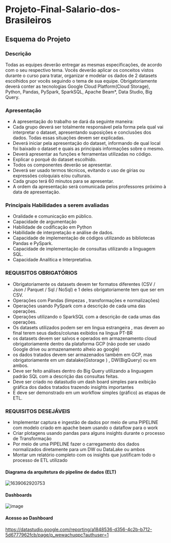 # Projeto-Final-Salario-dos-Brasileiros
## Esquema do Projeto

### Descrição

Todas as equipes deverão entregar as mesmas especificações, de acordo com o seu respectivo tema.
Vocês deverão aplicar os conceitos vistos durante o curso para tratar, organizar e modelar os dados de 2 datasets escolhidos por vocês seguindo o tema de sua equipe.
Obrigatoriamente deverá conter as tecnologias Google Cloud Platform(Cloud Storage), Python, Pandas, PySpark, SparkSQL, Apache Beam*, Data Studio, Big Query.

### Apresentação

* A apresentação do trabalho se dará da seguinte maneira:
* Cada grupo deverá ser totalmente responsável pela forma pela qual vai interpretar o dataset, apresentando suposições e conclusões dos dados. Todas essas situações devem ser explicadas.
* Deverá iniciar pela apresentação do dataset, informando de qual local foi baixado o dataset e quais as principais informações sobre o mesmo.
* Deverá apresentar as funções e ferramentas utilizadas no código.
* Explicar o porquê do dataset escolhido.
* Todos os componentes deverão se apresentar.
* Deverá ser usado termos técnicos, evitando o uso de gírias ou expressões coloquiais e/ou culturais.
* Cada grupo terá 60 minutos para se apresentar.
* A ordem da apresentação será comunicada pelos professores próximo à data de apresentação.

### Principais Habilidades a serem avaliadas

* Oralidade e comunicação em público.
* Capacidade de argumentação
* Habilidade de codificação em Python
* Habilidade de interpretação e análise de dados.
* Capacidade de implementação de códigos utilizando as bibliotecas Pandas e PySpark.
* Capacidade de implementação de consultas utilizando a linguagem SQL.
* Capacidade Analítica e Interpretativa.

### REQUISITOS OBRIGATÓRIOS

* Obrigatoriamente os datasets devem ter formatos diferentes (CSV / Json / Parquet / Sql / NoSql) e 1 deles obrigatoriamente tem que ser em CSV.
* Operações com Pandas (limpezas , transformações e normalizações) 
* Operações usando PySpark com a descrição de cada uma das operações.
* Operações utilizando o SparkSQL com a descrição de cada umas das operações.
* Os datasets utilizados podem ser em lingua estrangeira , mas devem ao final terem seus dados/colunas exibidos na lingua PT-BR
* os datasets devem ser salvos e operados em armazenamento cloud obrigatoriamente dentro da plataforma GCP (não pode ser usado Google drive ou armazenamento alheio ao google)
* os dados tratados devem ser armazenados também em GCP, mas obrigatoriamente em um datalake(Gstorage ) , DW(BigQuery) ou em ambos.
* Deve ser feito análises dentro do Big Query utilizando a linguagem padrão SQL com a descrição das consultas feitas.
* Deve ser criado no datastudio um dash board simples para exibição gráfica dos dados tratados trazendo insights importantes
* E deve ser demonstrado em um workflow simples (gráfico) as etapas de ETL.

### REQUISITOS DESEJÁVEIS

* Implementar captura e ingestão de dados por meio de uma PIPELINE com modelo criado em apache beam usando o dataflow para o work
* Criar plotagens usando pandas para alguns insights durante o processo de Transformação 
* Por meio de uma PIPELINE fazer o carregamento dos dados normalizados diretamente para um DW ou DataLake ou ambos
* Montar um relatório completo com os insights que justificam todo o processo de ETL utilizado

#### Diagrama da arquitetura do pipeline de dados (ELT)

![1639062920753](https://user-images.githubusercontent.com/86240362/152432545-58cc0744-7172-416b-936d-5f72d7404821.jpg)

#### Dashboards
![image](https://user-images.githubusercontent.com/97263612/152444728-b04b7f94-6ce0-4239-a3f5-afa785555eb9.png)
#### Acesso ao Dashboard
https://datastudio.google.com/reporting/a1848536-d356-4c2b-b712-5d6777962fcb/page/p_wewachuqpc?authuser=1

